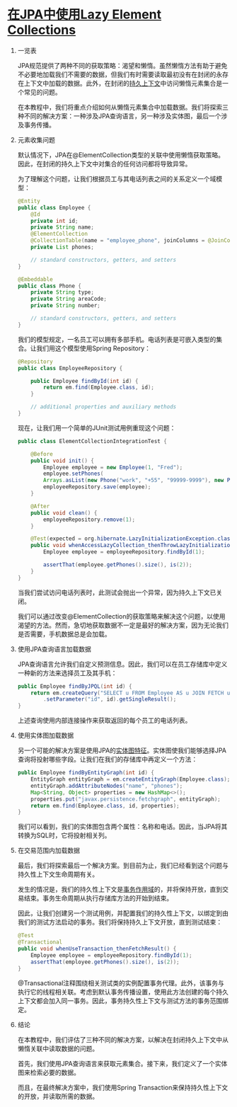 # [在JPA中使用Lazy Element Collections](https://www.baeldung.com/java-jpa-lazy-collections)

1. 一览表

    JPA规范提供了两种不同的获取策略：渴望和懒惰。虽然懒惰方法有助于避免不必要地加载我们不需要的数据，但我们有时需要读取最初没有在封闭的永存在上下文中加载的数据。此外，在封闭的[持久上下文](https://www.baeldung.com/jpa-hibernate-persistence-context)中访问懒惰元素集合是一个常见的问题。

    在本教程中，我们将重点介绍如何从懒惰元素集合中加载数据。我们将探索三种不同的解决方案：一种涉及JPA查询语言，另一种涉及实体图，最后一个涉及事务传播。

2. 元素收集问题

    默认情况下，JPA在@ElementCollection类型的关联中使用懒惰获取策略。因此，在封闭的持久上下文中对集合的任何访问都将导致异常。

    为了理解这个问题，让我们根据员工与其电话列表之间的关系定义一个域模型：

    ```java
    @Entity
    public class Employee {
        @Id
        private int id;
        private String name;
        @ElementCollection
        @CollectionTable(name = "employee_phone", joinColumns = @JoinColumn(name = "employee_id"))
        private List phones;

        // standard constructors, getters, and setters
    }

    @Embeddable
    public class Phone {
        private String type;
        private String areaCode;
        private String number;

        // standard constructors, getters, and setters
    }
    ```

    我们的模型规定，一名员工可以拥有多部手机。电话列表是可嵌入类型的集合。让我们用这个模型使用Spring Repository：

    ```java
    @Repository
    public class EmployeeRepository {

        public Employee findById(int id) {
            return em.find(Employee.class, id);
        }

        // additional properties and auxiliary methods
    }
    ```

    现在，让我们用一个简单的JUnit测试用例重现这个问题：

    ```java
    public class ElementCollectionIntegrationTest {

        @Before
        public void init() {
            Employee employee = new Employee(1, "Fred");
            employee.setPhones(
            Arrays.asList(new Phone("work", "+55", "99999-9999"), new Phone("home", "+55", "98888-8888")));
            employeeRepository.save(employee);
        }

        @After
        public void clean() {
            employeeRepository.remove(1);
        }

        @Test(expected = org.hibernate.LazyInitializationException.class)
        public void whenAccessLazyCollection_thenThrowLazyInitializationException() {
            Employee employee = employeeRepository.findById(1);
    
            assertThat(employee.getPhones().size(), is(2));
        }
    }
    ```

    当我们尝试访问电话列表时，此测试会抛出一个异常，因为持久上下文已关闭。

    我们可以通过改变@ElementCollection的获取策略来解决这个问题，以使用渴望的方法。然而，急切地获取数据不一定是最好的解决方案，因为无论我们是否需要，手机数据总是会加载。

3. 使用JPA查询语言加载数据

    JPA查询语言允许我们自定义预测信息。因此，我们可以在员工存储库中定义一种新的方法来选择员工及其手机：

    ```java
    public Employee findByJPQL(int id) {
        return em.createQuery("SELECT u FROM Employee AS u JOIN FETCH u.phones WHERE u.id=:id", Employee.class)
            .setParameter("id", id).getSingleResult();
    }
    ```

    上述查询使用内部连接操作来获取返回的每个员工的电话列表。

4. 使用实体图加载数据

    另一个可能的解决方案是使用JPA的[实体图特征](https://www.baeldung.com/jpa-entity-graph)。实体图使我们能够选择JPA查询将投射哪些字段。让我们在我们的存储库中再定义一个方法：

    ```java
    public Employee findByEntityGraph(int id) {
        EntityGraph entityGraph = em.createEntityGraph(Employee.class);
        entityGraph.addAttributeNodes("name", "phones");
        Map<String, Object> properties = new HashMap<>();
        properties.put("javax.persistence.fetchgraph", entityGraph);
        return em.find(Employee.class, id, properties);
    }
    ```

    我们可以看到，我们的实体图包含两个属性：名称和电话。因此，当JPA将其转换为SQL时，它将投射相关列。

5. 在交易范围内加载数据

    最后，我们将探索最后一个解决方案。到目前为止，我们已经看到这个问题与持久性上下文生命周期有关。

    发生的情况是，我们的持久性上下文是[事务作用域](https://www.baeldung.com/jpa-hibernate-persistence-context#transaction_persistence_context)的，并将保持开放，直到交易结束。事务生命周期从执行存储库方法的开始到结束。

    因此，让我们创建另一个测试用例，并配置我们的持久性上下文，以绑定到由我们的测试方法启动的事务。我们将保持持久上下文开放，直到测试结束：

    ```java
    @Test
    @Transactional
    public void whenUseTransaction_thenFetchResult() {
        Employee employee = employeeRepository.findById(1);
        assertThat(employee.getPhones().size(), is(2));
    }
    ```

    @Transactional注释围绕相关测试类的实例配置事务代理。此外，该事务与执行它的线程相关联。考虑到默认事务传播设置，使用此方法创建的每个持久上下文都会加入同一事务。因此，事务持久性上下文与测试方法的事务范围绑定。

6. 结论

    在本教程中，我们评估了三种不同的解决方案，以解决在封闭持久上下文中从懒惰关联中读取数据的问题。

    首先，我们使用JPA查询语言来获取元素集合。接下来，我们定义了一个实体图来检索必要的数据。

    而且，在最终解决方案中，我们使用Spring Transaction来保持持久性上下文的开放，并读取所需的数据。
